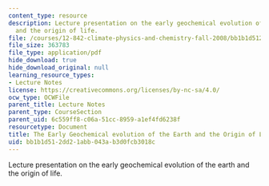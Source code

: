 ```yaml
---
content_type: resource
description: Lecture presentation on the early geochemical evolution of the earth
  and the origin of life.
file: /courses/12-842-climate-physics-and-chemistry-fall-2008/bb1b1d512dd21abb043ab3d0fcb3018c_part1_lec2.pdf
file_size: 363783
file_type: application/pdf
hide_download: true
hide_download_original: null
learning_resource_types:
- Lecture Notes
license: https://creativecommons.org/licenses/by-nc-sa/4.0/
ocw_type: OCWFile
parent_title: Lecture Notes
parent_type: CourseSection
parent_uid: 6c559ff8-c06a-51cc-8959-a1ef4fd6238f
resourcetype: Document
title: The Early Geochemical evolution of the Earth and the Origin of Life
uid: bb1b1d51-2dd2-1abb-043a-b3d0fcb3018c
---
```

Lecture presentation on the early geochemical evolution of the earth and the origin of life.